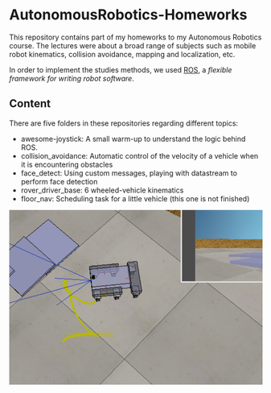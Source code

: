 # AutonomousRobotics-Homeworks

This repository contains part of my homeworks to my Autonomous Robotics course.
The lectures were about a broad range of subjects such as mobile robot kinematics, collision avoidance, mapping and localization, etc.

In order to implement the studies methods, we used [ROS](http://www.ros.org/), a *flexible framework for writing robot software*.

## Content
There are five folders in these repositories regarding different topics:

* awesome-joystick: A small warm-up to understand the logic behind ROS.
* collision_avoidance: Automatic control of the velocity of a vehicle when it is encountering obstacles
* face_detect: Using custom messages, playing with datastream to perform face detection
* rover_driver_base: 6 wheeled-vehicle kinematics
* floor_nav: Scheduling task for a little vehicle (this one is not finished)


![Grouped wheels](./rover_driver_base/snapshots/rover_turn_conf_3_wheels.png)
